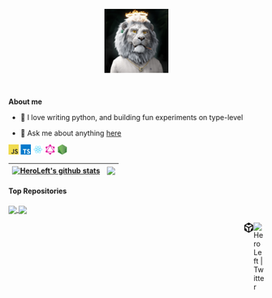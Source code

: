 <p align="center"><a href="https://HeroLeft.github.io"><img width="25%" alt="Hello, I'm another. I do open source!" src="./assets/gh-readme-header.png" /></a></p>

<br />

**About me**

- 🦢 I love writing python, and building fun experiments on type-level

- 💬 Ask me about anything [here](https://github.com/HeroLeft/HeroLeft/issues)

<code><img height="20" alt="javascript" src="https://raw.githubusercontent.com/github/explore/80688e429a7d4ef2fca1e82350fe8e3517d3494d/topics/javascript/javascript.png"></code>
<code><img height="20" alt="typescript" src="https://raw.githubusercontent.com/github/explore/80688e429a7d4ef2fca1e82350fe8e3517d3494d/topics/typescript/typescript.png"></code>
<code><img height="20" alt="react" src="https://raw.githubusercontent.com/github/explore/80688e429a7d4ef2fca1e82350fe8e3517d3494d/topics/react/react.png"></code>
<code><img height="20" alt="graphql" src="https://raw.githubusercontent.com/github/explore/5c058a388828bb5fde0bcafd4bc867b5bb3f26f3/topics/graphql/graphql.png"></code>
<code><img height="20" alt="nodejs" src="https://raw.githubusercontent.com/github/explore/80688e429a7d4ef2fca1e82350fe8e3517d3494d/topics/nodejs/nodejs.png"></code>    


| <a href="https://github.com/HeroLeft/github-readme-stats"><img align="center" src="https://github-readme-stats.vue.app/api?username=HeroLeft&show_icons=true&include_all_commits=true&theme=vue&hide_border=true" alt="HeroLeft's github stats" /></a> | <a href="https://github.com/HeroLeft/github-readme-stats"><img align="center" src="https://github-readme-stats.vue.app/api/top-langs/?username=HeroLeft&layout=compact&theme=vue&hide_border=true" /></a> |
| ------------- | ------------- |

#### Top Repositories


<a href="https://github.com/HeroLeft/github-readme-stats">
  <img align="center" src="https://github-readme-stats.vercel.app/api/pin/?username=HeroLeft&repo=github-readme-stats&theme=buefy" />
</a>
<a href="https://github.com/HeroLeft/HeroLeft.github.io">
  <img align="center" src="https://github-readme-stats.vercel.app/api/pin/?username=HeroLeft&repo=anuraghazra.github.io&theme=buefy" />
</a>

<br />
<br />

<a href="https://twitter.com/left_hero">
  <img align="right" alt="HeroLeft | Twitter" width="21px" src="https://raw.githubusercontent.com/HeroLeft/anuraghazra/master/assets/twitter.svg" />
</a>
<a href="https://codesandbox.io/u/anuraghazra">
  <img align="right" alt="HeroLeft | CodeSandbox" width="20px" src="https://raw.githubusercontent.com/HeroLeft/HeroLeft/master/assets/codesandbox.svg" />
</a>
